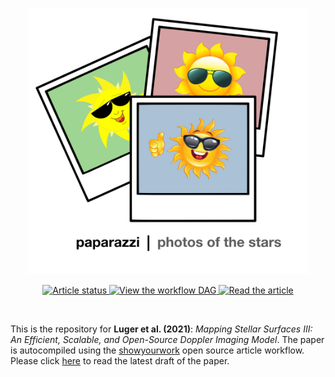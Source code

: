 <p align="center">
<a href="https://github.com/rodluger/showyourwork">
<img width = "450" src="paparazzi.png" alt="paparazzi"/>
</a>
</p>
<p align="center">
<a href="https://github.com/rodluger/paparazzi/actions/workflows/showyourwork.yml">
<img src="https://github.com/rodluger/paparazzi/actions/workflows/showyourwork.yml/badge.svg" alt="Article status"/>
</a>
<a href="https://github.com/rodluger/paparazzi/raw/main-pdf/dag.pdf">
<img src="https://img.shields.io/badge/workflow-graph-blue.svg?style=flat" alt="View the workflow DAG"/>
</a>
<a href="https://github.com/rodluger/paparazzi/raw/main-pdf/ms.pdf">
<img src="https://img.shields.io/badge/article-pdf-blue.svg?style=flat" alt="Read the article"/>
</a>
</p>
<br/>

This is the repository for **Luger et al. (2021)**: *Mapping Stellar Surfaces III: An Efficient, Scalable, and Open-Source Doppler Imaging Model*. The paper is autocompiled using the [showyourwork](https://github.com/rodluger/showyourwork) open source article workflow. Please click [here](https://github.com/rodluger/paparazzi/raw/main-pdf/ms.pdf) to read the latest draft of the paper.
